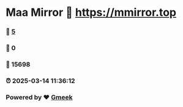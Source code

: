 # Maa Mirror :link: https://mmirror.top 
### :page_facing_up: [5](https://mmirror.top/tag.html) 
### :speech_balloon: 0 
### :hibiscus: 15698 
### :alarm_clock: 2025-03-14 11:36:12 
### Powered by :heart: [Gmeek](https://github.com/Meekdai/Gmeek)
